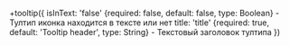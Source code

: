 +tooltip({
    isInText: 'false' {required: false, default: false, type: Boolean} - Тултип иконка находится в тексте или нет
    title: 'title' {required: true, default: 'Tooltip header', type: String} - Текстовый заголовок тултипа
})